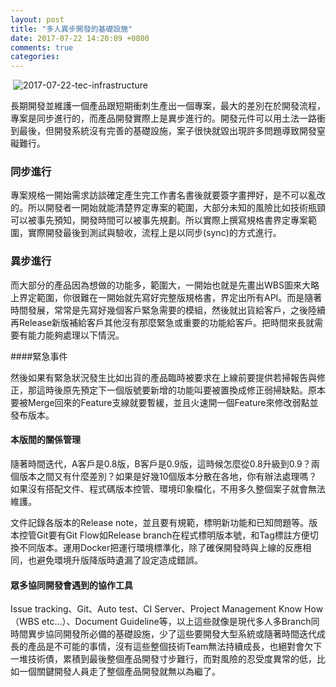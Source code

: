 ```yaml
---
layout: post
title: "多人異步開發的基礎設施"
date: 2017-07-22 14:20:09 +0800
comments: true
categories: 
---
```


​	![2017-07-22-tec-infrastructure](http://mrshih.github.io/images/2017-07-22-tec-infrastructure.jpg)

長期開發並維護一個產品跟短期衝刺生產出一個專案，最大的差別在於開發流程，專案是同步進行的，而產品開發實際上是異步進行的。開發元件可以用土法一路衝到最後，但開發系統沒有完善的基礎設施，案子很快就毀出現許多問題導致開發窒礙難行。

### 同步進行

專案規格一開始需求訪談確定產生完工作書名書後就要簽字畫押好，是不可以亂改的。所以開發者一開始就能清楚界定專案的範圍，大部分未知的風險比如技術瓶頸可以被事先預知，開發時間可以被事先規劃。所以實際上撰寫規格書界定專案範圍，實際開發最後到測試與驗收，流程上是以同步(sync)的方式進行。

### 異步進行

而大部分的產品因為想做的功能多，範圍大，一開始也就是先畫出WBS圖來大略上界定範圍，你很難在一開始就先寫好完整版規格書，界定出所有API。而是隨著時間發展，常常是先寫好幾個客戶緊急需要的模組，然後就出貨給客戶，之後陸續再Release新版補給客戶其他沒有那麼緊急或重要的功能給客戶。把時間來長就需要有能力能夠處理以下情況。

####緊急事件

然後如果有緊急狀況發生比如出貨的產品臨時被要求在上線前要提供若掃報告與修正，那這時後原先預定下一個版號要新增的功能叫要被置換成修正弱掃缺點。原本要被Merge回來的Feature支線就要暫緩，並且火速開一個Feature來修改弱點並發布版本。

#### 本版間的關係管理

隨著時間迭代，A客戶是0.8版，B客戶是0.9版，這時候怎麼從0.8升級到0.9？兩個版本之間又有什麼差別？如果是好幾10個版本分散在各地，你有辦法處理嗎？如果沒有搭配文件、程式碼版本控管、環境印象檔化，不用多久整個案子就會無法維護。

文件記錄各版本的Release note，並且要有規範，標明新功能和已知問題等。版本控管Git要有Git Flow如Release branch在程式標明版本號，和Tag標註方便切換不同版本。運用Docker把運行環境標準化，除了確保開發時與上線的反應相同，也避免環境升版降版時遺漏了設定造成錯誤。

#### 眾多協同開發會遇到的協作工具

Issue tracking、Git、Auto test、CI Server、Project Management Know How（WBS etc...）、Document Guideline等，以上這些就像是現代多人多Branch同時間異步協同開發所必備的基礎設施，少了這些要開發大型系統或隨著時間迭代成長的產品是不可能的事情，沒有這些整個技術Team無法持續成長，也絕對會欠下一堆技術債，累積到最後整個產品開發寸步難行，而對風險的忍受度異常的低，比如一個關鍵開發人員走了整個產品開發就無以為繼了。


